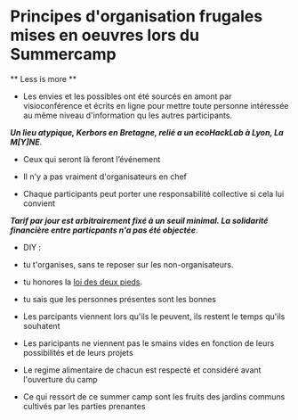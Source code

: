 # Principes d'organisation frugales mises en oeuvres lors du Summercamp

** Less is more **

* Les envies et les possibles ont été sourcés en amont par visioconférence et écrits en ligne pour mettre toute personne intéressée au même niveau d'information qu les autres participants.

_**Un lieu atypique, Kerbors en Bretagne, relié a un ecoHackLab à Lyon, La M[Y]NE**_.

* Ceux qui seront là feront l’événement

* Il n'y a pas vraiment d'organisateurs en chef
* Chaque participants peut porter une responsabilité collective si cela lui convient

_**Tarif par jour est arbitrairement fixé à un seuil minimal. La solidarité financière entre particpants n'a pas été objectée**_.

* DIY :
 * tu t'organises, sans te reposer sur les non-organisateurs.
 * tu honores la [loi des deux pieds](https://fr.wikipedia.org/wiki/M%C3%A9thodologie_Forum_Ouvert#M.C3.A9thode).
 * tu sais que les personnes présentes sont les bonnes

* Les parcipants viennent lors qu'ils le peuvent, ils restent le temps qu'ils souhatent
* Les paricipants ne viennent pas le smains vides en fonction de leurs possibilités et de leurs projets
 
* Le regime alimentaire de chacun est respecté et considéré avant l'ouverture du camp

* Ce qui ressort de ce summer camp sont les fruits des jardins communs cultivés par les parties prenantes
